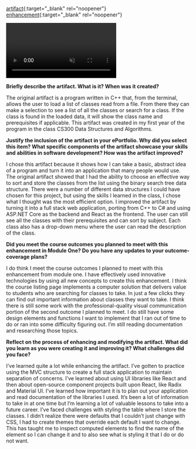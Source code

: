 [artifact](https://github.com/AshleyJohnson90/courses-original){:target="_blank" rel="noopener"}   
[enhancement](https://github.com/AshleyJohnson90/CoursesPage){:target="_blank" rel="noopener"}   
   
<video controls autoplay muted>
  <source src="App-Demo.mp4" type="video/mp4">
  Your browser does not support the video tag.
</video>
   
**Briefly describe the artifact. What is it? When was it created?**   
   
The original artifact is a program written in C++ that, from the terminal, allows the user to load a list of classes read from a file. From there they can make a selection to see a list of all the classes or search for a class. If the class is found in the loaded data, it will show the class name and prerequisites if applicable. This artifact was created in my first year of the program in the class CS300 Data Structures and Algorithms.   
   
**Justify the inclusion of the artifact in your ePortfolio. Why did you select this item? What specific components of the artifact showcase your skills and abilities in software development? How was the artifact improved?**   
   
I chose this artifact because it shows how I can take a basic, abstract idea of a program and turn it into an application that many people would use. The original artifact showed that I had the ability to choose an effective way to sort and store the classes from the list using the binary search tree data structure. There were a number of different data structures I could have chosen for this project, but using the skills I learned in the class, I chose what I thought was the most efficient option. I improved the artifact by turning it into a full stack web application, porting from C++ to C# and using ASP.NET Core as the backend and React as the frontend. The user can still see all the classes with their prerequisites and can sort by subject. Each class also has a drop-down menu where the user can read the description of the class.   
   
**Did you meet the course outcomes you planned to meet with this enhancement in Module One? Do you have any updates to your outcome-coverage plans?**   
   
I do think I meet the course outcomes I planned to meet with this enhancement from module one. I have effectively used innovative technologies by using all new concepts to create this enhancement. I think the course listing page implements a computer solution that delivers value to students who are searching for classes to take. In just a few clicks they can find out important information about classes they want to take. I think there is still some work with the professional-quality visual communication portion of the second outcome I planned to meet. I do still have some design elements and functions I want to implement that I ran out of time to do or ran into some difficulty figuring out. I’m still reading documentation and researching those topics.   
   
**Reflect on the process of enhancing and modifying the artifact. What did you learn as you were creating it and improving it? What challenges did you face?**   
   
I’ve learned quite a lot while enhancing the artifact. I’ve gotten to practice using the MVC structure to create a full stack application to maintain separation of concerns. I’ve learned about using UI libraries like React and then about open-source component projects built upon React, like Radix and Material UI. I’ve learned how important it is to plan out your application and read documentation of the libraries I used. It’s been a lot of information to take in at one time but I’m learning a lot of valuable lessons to take into a future career. I’ve faced challenges with styling the table where I store the classes. I didn’t realize there were defaults that I couldn’t just change with CSS, I had to create themes that override each default I want to change. This has taught me to inspect computed elements to find the name of the element so I can change it and to also see what is styling it that I do or do not want.
